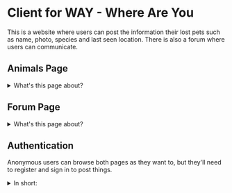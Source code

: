 # Client for WAY - Where Are You

This is a website where users can post the information their lost pets such as name, photo, species and last seen location. There is also a forum where users can communicate.

## Animals Page

<details>
<summary>What's this page about?</summary>
This page will show the list of lost and found animals.\
Users are able to sort the list by various options, such as lost/found, date and/or tags.
Also check out the details page by pressing any animal card.
</details>

## Forum Page

<details>
<summary>What's this page about?</summary>
This page is a community forum for users, where anyone can talk about anything.
</details>

## Authentication

Anonymous users can browse both pages as they want to, but they'll need to register and sign in to post things.

<details>
<summary>In short:</summary>
```js
...Please tell me who you are.
```
</details>
